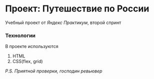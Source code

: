 # Проект: Путешествие по России

Учебный проект от *Яндекс Практикум*, второй спринт

### Технологии

В проекте используются
1. HTML
2. CSS(flex, grid)

*P.S. Приятной проверки, господин ревьювер*